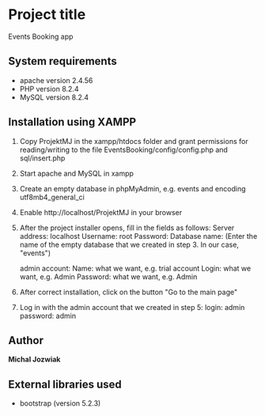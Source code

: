 # Project title

Events Booking app

## System requirements

- apache version 2.4.56
- PHP version 8.2.4
- MySQL version 8.2.4

## Installation using XAMPP

1. Copy ProjektMJ in the xampp/htdocs folder and grant permissions for reading/writing to the file EventsBooking/config/config.php and sql/insert.php
2. Start apache and MySQL in xampp
3. Create an empty database in phpMyAdmin, e.g. events and encoding utf8mb4_general_ci
4. Enable http://localhost/ProjektMJ in your browser
5. After the project installer opens, fill in the fields as follows:
    Server address: localhost
    Username: root
    Password:
    Database name: (Enter the name of the empty database that we created in step 3. In our case, "events")

    admin account:
    Name: what we want, e.g. trial account
    Login: what we want, e.g. Admin
    Password: what we want, e.g. Admin

6. After correct installation, click on the button "Go to the main page"
7. Log in with the admin account that we created in step 5:
    login: admin
    password: admin

## Author
**Michal Jozwiak**

## External libraries used

- bootstrap (version 5.2.3)
